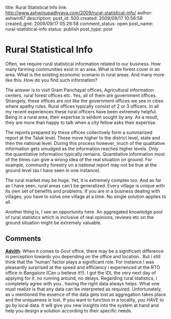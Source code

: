 title: Rural Statistical Info
link: http://www.ashwinupadhyaya.com/2009/rural-statistical-info/
author: ashwin67
description: 
post_id: 500
created: 2009/09/17 10:56:58
created_gmt: 2009/09/17 05:26:58
comment_status: open
post_name: rural-statistical-info
status: publish
post_type: post

# Rural Statistical Info

Often, we require rural statistical information related to our business. How many farming communities exist in an area. What is the forest cover in an area. What is the existing economic scenario in rural areas. And many more like this. How do you find such information?

The answer is to visit Gram Panchayat offices, Agricultural information centers, rural forest offices etc. Yes, all of them are government offices. Strangely, these offices are not like the government offices we see in cities where apathy rules. Rural offices typically consist of 2 or 3 officers. In all my recent experiences these rural officers have been extremely helpful. Being in a rural area, their expertise is seldom sought by any. As a result, they are more than happy to talk when a city fellow asks their expertise.

The reports prepared by these offices collectively form a summarized report at the Taluk level. These move higher to the district level, state and then the national level. During this process however, much of the qualitative information gets smudged as the information reaches higher levels. Only the quantitative information typically remains. Quantitative information most of the times can give a wrong idea of the real situation on ground. For example, community forestry on a national report may not be true at the ground level (as I have seen in one instance).

The rural market may be huge. Yet, it is extremely complex too. And as far as I have seen, rural areas can't be generalized. Every village is unique with its own set of benefits and problems. If you are in a business dealing with villages, you have to solve one village at a time. No single solution applies to all.

Another thing is, I see an opportunity here. An aggregated knowledge pool of rural statistics which is inclusive of real opinions, reviews etc on the ground situation might be extremely valuable.

## Comments

**[Advith](#84 "2009-09-17 19:31:01"):** When it comes to Govt office, there may be a significant difference in perception towards you depending on the office and location.. But i still think that the 'human' factor plays a significant role. For instance I was pleasantly surprised at the speed and efficiency i experienced at the RTO office in Bangalore (Can u believe it!!). I got the IDL the very next day of applying for it. no running around, no delays. Regarding rural statistics, i completely agree with you.. having the right data always helps. What one must realize is that any data can be interpreted as required. Unfortunately, as u mentioned the essence of the data gets lost as aggregation takes place and the uniqueness is lost. If you want to function in a locality, you HAVE to go by local data. It will give you new insights into the system at hand and help you design a solution according to their specific needs.

